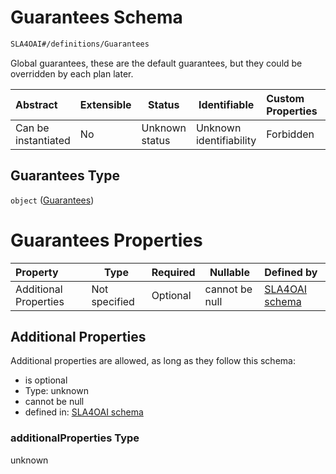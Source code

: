 # Guarantees Schema

```txt
SLA4OAI#/definitions/Guarantees
```

Global guarantees, these are the default guarantees, but they could be overridden by each plan later.


| Abstract            | Extensible | Status         | Identifiable            | Custom Properties | Additional Properties | Access Restrictions | Defined In                                                                       |
| :------------------ | ---------- | -------------- | ----------------------- | :---------------- | --------------------- | ------------------- | -------------------------------------------------------------------------------- |
| Can be instantiated | No         | Unknown status | Unknown identifiability | Forbidden         | Allowed               | none                | [SLA4OAI.schema.json\*](../SLA4OAI.schema.json "open original schema") |

## Guarantees Type

`object` ([Guarantees](sla4oai-definitions-guarantees.md))

# Guarantees Properties

| Property              | Type          | Required | Nullable       | Defined by                                                                                                                         |
| :-------------------- | ------------- | -------- | -------------- | :--------------------------------------------------------------------------------------------------------------------------------- |
| Additional Properties | Not specified | Optional | cannot be null | [SLA4OAI schema](sla4oai-definitions-guarantees-additionalproperties.md "SLA4OAI#/definitions/Guarantees/additionalProperties") |

## Additional Properties

Additional properties are allowed, as long as they follow this schema:




-   is optional
-   Type: unknown
-   cannot be null
-   defined in: [SLA4OAI schema](sla4oai-definitions-guarantees-additionalproperties.md "SLA4OAI#/definitions/Guarantees/additionalProperties")

### additionalProperties Type

unknown
